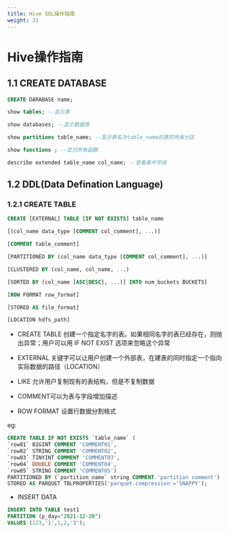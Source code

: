 ```yaml
---
title: Hive SQL操作指南
weight: 31
---
```


# Hive操作指南

## 1.1 CREATE DATABASE

```sql
CREATE DARABASE name;
```

```sql
show tables; --显示表

show databases; --显示数据库

show partitions table_name; --显示表名为table_name的表的所有分区

show functions ; --显示所有函数

describe extended table_name col_name; --查看表中字段
```

## 1.2 DDL(Data Defination Language)

### 1.2.1 CREATE TABLE

```sql
CREATE [EXTERNAL] TABLE [IF NOT EXISTS] table_name

[(col_name data_type [COMMENT col_comment], ...)]

[COMMENT table_comment]

[PARTITIONED BY (col_name data_type [COMMENT col_comment], ...)]

[CLUSTERED BY (col_name, col_name, ...)

[SORTED BY (col_name [ASC|DESC], ...)] INTO num_buckets BUCKETS]

[ROW FORMAT row_format]

[STORED AS file_format]

[LOCATION hdfs_path]
```

- CREATE TABLE 创建一个指定名字的表。如果相同名字的表已经存在，则抛出异常；用户可以用 IF NOT EXIST 选项来忽略这个异常

- EXTERNAL 关键字可以让用户创建一个外部表，在建表的同时指定一个指向实际数据的路径（LOCATION）

- LIKE 允许用户复制现有的表结构，但是不复制数据

- COMMENT可以为表与字段增加描述

- ROW FORMAT 设置行数据分割格式

eg:
```sql
CREATE TABLE IF NOT EXISTS `table_name` (
`row01` BIGINT COMMENT 'COMMENT01',
`row02` STRING COMMENT 'COMMENT02',
`row03` TINYINT COMMENT 'COMMENT03',
`row04` DOUBLE COMMENT 'COMMENT04',
`row05` STRING COMMENT 'COMMENT05')
PARTITIONED BY (`partition_name` string COMMENT 'partition comment')
STORED AS PARQUET TBLPROPERTIES('parquet.compression'='SNAPPY');
```

- INSERT DATA

```sql
INSERT INTO TABLE test1
PARTITION (p_day="2021-12-20")
VALUES (123,'1',1,2,'3');
```

